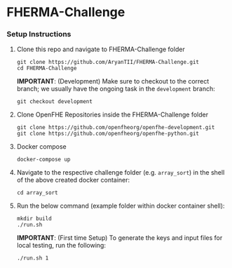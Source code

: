 # FHERMA-Challenge

### Setup Instructions

1. Clone this repo and navigate to FHERMA-Challenge folder
    ```
    git clone https://github.com/AryanTII/FHERMA-Challenge.git
    cd FHERMA-Challenge
    ```
    **IMPORTANT**: (Development) Make sure to checkout to the correct branch; we usually have the ongoing task in the `development` branch:
    ```
    git checkout development
    ```

2. Clone OpenFHE Repositories inside the FHERMA-Challenge folder
    ```
    git clone https://github.com/openfheorg/openfhe-development.git
    git clone https://github.com/openfheorg/openfhe-python.git
    ```

3. Docker compose
    ```
    docker-compose up
    ```

4. Navigate to the respective challenge folder (e.g. `array_sort`) in the shell of the above created docker container:
    ```
    cd array_sort
    ```

4. Run the below command (example folder within docker container shell):
    ```
    mkdir build
    ./run.sh 
    ```
    **IMPORTANT**: (First time Setup) To generate the keys and input files for local testing, run the following:
    ```
    ./run.sh 1
    ```
